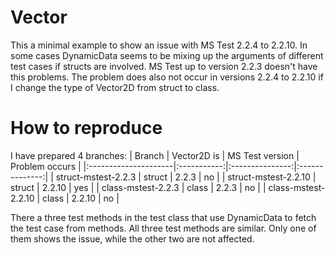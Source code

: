 # Vector
This a minimal example to show an issue with MS Test 2.2.4 to 2.2.10. In some cases DynamicData seems to be mixing up the arguments of different test cases if structs are involved. MS Test up to version 2.2.3 doesn't have this problems. The problem does also not occur in versions 2.2.4 to 2.2.10 if I change the type of Vector2D from struct to class. 

# How to reproduce
I have prepared 4 branches:
| Branch               | Vector2D is | MS Test version | Problem occurs |
|:---------------------|:-----------:|:---------------:|:--------------:|
| struct-mstest-2.2.3  | struct      | 2.2.3           | no             |
| struct-mstest-2.2.10 | struct      | 2.2.10          | yes            |
| class-mstest-2.2.3   | class       | 2.2.3           | no             |
| class-mstest-2.2.10  | class       | 2.2.10          | no             |

There a three test methods in the test class that use DynamicData to fetch the test case from methods. All three test methods are similar. Only one of them shows the issue, while the other two are not affected.
